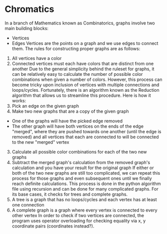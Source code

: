 # Chromatics
In a branch of Mathematics known as Combinatorics, graphs involve two main building blocks:
- Vertices
- Edges
Vertices are the points on a graph and we use edges to connect them.
The rules for constructing proper graphs are as follows:
1. All vertices have a color
2. Connected vertices must each have colors that are distinct from one another
Due to the general simplicity behind the ruleset for graphs, it can be relatively easy
to calculate the number of possible color combinations when given a number of colors.
However, this process can become tricky upon inclusion of vertices with multiple connections
and loops/cycles. Fortunately, there is an algorithm known as the Reduction algorithm that
allows us to streamline this procedure. Here is how it works:
1. Pick an edge on the given graph
2. Make two new graphs that are a copy of the given graph
- One of the graphs will have the picked edge removed
- The other graph will have both vertices on the ends of the edge "merged", where they
are pushed towards one another (until the edge is removed) and all vertices that each are connected to will be connected
to the new "merged" vertex
3. Calculate all possible color combinations for each of the two new graphs
4. Subtract the merged graph's calculation from the removed graph's calculation and you have your result for the original graph
If either or both of the two new graphs are still too complicated, we can repeat this process for those graphs and even subsequent
ones until we finally reach definite calculations.
This process is done in the python algorithm file using recursion and can be done for many complicated graphs.
For its base cases, it checks for trees and complete graphs.
1. A tree is a graph that has no loops/cycles and each vertex has at least one connection
2. A complete graph is a graph where every vertex is connected to every other vertex
In order to check if two vertices are connected, the program uses operator overloading for checking equality via x, y coordinate pairs (coordinates instead?).

